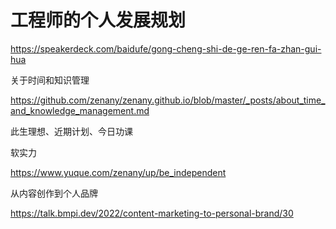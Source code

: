 # 工程师的个人发展规划

https://speakerdeck.com/baidufe/gong-cheng-shi-de-ge-ren-fa-zhan-gui-hua

关于时间和知识管理

https://github.com/zenany/zenany.github.io/blob/master/_posts/about_time_and_knowledge_management.md

此生理想、近期计划、今日功课

软实力

https://www.yuque.com/zenany/up/be_independent



从内容创作到个人品牌

https://talk.bmpi.dev/2022/content-marketing-to-personal-brand/30

